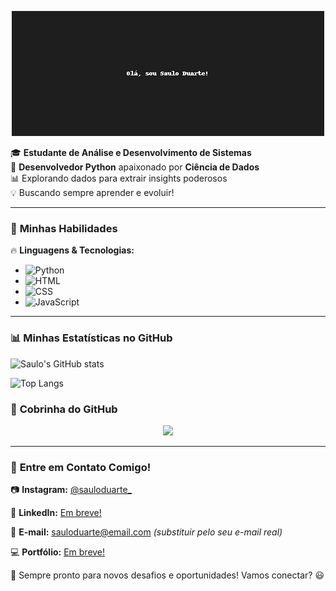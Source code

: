 <p align="center">
  <img src="https://github.com/181001lupe/181001lupe/blob/main/perfil_saulo_fixed.gif?raw=true" width="500">
</p>
 
🎓 **Estudante de Análise e Desenvolvimento de Sistemas**  
🐍 **Desenvolvedor Python** apaixonado por **Ciência de Dados**  
📊 Explorando dados para extrair insights poderosos  
💡 Buscando sempre aprender e evoluir!

---

### 🚀 **Minhas Habilidades**

🔥 **Linguagens & Tecnologias:**
- ![Python](https://img.shields.io/badge/Python-3776AB?style=for-the-badge&logo=python&logoColor=white)
- ![HTML](https://img.shields.io/badge/HTML5-E34F26?style=for-the-badge&logo=html5&logoColor=white)
- ![CSS](https://img.shields.io/badge/CSS3-1572B6?style=for-the-badge&logo=css3&logoColor=white)
- ![JavaScript](https://img.shields.io/badge/JavaScript-F7DF1E?style=for-the-badge&logo=javascript&logoColor=black)

---

### 📊 **Minhas Estatísticas no GitHub**

![Saulo's GitHub stats](https://github-readme-stats.vercel.app/api?username=sauloduarte&show_icons=true&theme=radical)

![Top Langs](https://github-readme-stats.vercel.app/api/top-langs/?username=sauloduarte&layout=compact&theme=radical)

### 🐍 **Cobrinha do GitHub**

<p align="center">
  <img src="https://github.com/181001lupe/181001lupe/blob/output/github-contribution-grid-snake.svg" />
</p>

---

### 📱 **Entre em Contato Comigo!**

📷 **Instagram:** [@sauloduarte_](https://www.instagram.com/sauloduarte_/)

💼 **LinkedIn:** [Em breve!](#)

📧 **E-mail:** [sauloduarte@email.com](mailto:sauloduarte@email.com) *(substituir pelo seu e-mail real)*

💻 **Portfólio:** [Em breve!](#)

🚀 Sempre pronto para novos desafios e oportunidades! Vamos conectar? 😃

